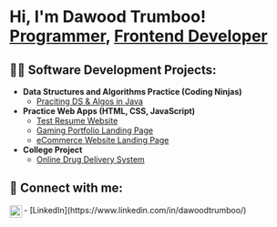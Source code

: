 <h1>Hi, I'm Dawood Trumboo! <br/><a href="https://github.com/dawoodtrumboo">Programmer</a>, <a href="https://www.linkedin.com/in/dawoodtrumboo/">Frontend Developer</a></h1>

<h2>👨‍💻 Software Development Projects:</h2>

- <b>Data Structures and Algorithms Practice (Coding Ninjas)</b>
  - [Praciting DS & Algos in Java](https://github.com/dawoodtrumboo/Java-Development-Codes)
- <b>Practice Web Apps  (HTML, CSS, JavaScript)</b>
  - [Test Resume Website](https://github.com/dawoodtrumboo/Resume-v1)
  - [Gaming Portfolio Landing Page](https://github.com/dawoodtrumboo/Gaming_Portfolio)
  - [eCommerce Website Landing Page](https://github.com/dawoodtrumboo/eCommerce-Websapp)
- <b>College Project</b>
  - [Online Drug Delivery System](https://github.com/dawoodtrumboo/Online-Medical-Store)
 
<h2> 🤳 Connect with me:</h2>
<img align="left" alt="DawoodTrumboo | LinkedIn" width="22px" src="https://cdn.jsdelivr.net/npm/simple-icons@v3/icons/linkedin.svg" />
- [LinkedIn](https://www.linkedin.com/in/dawoodtrumboo/)
<!--
**dawoodtrumboo/dawoodtrumboo** is a ✨ _special_ ✨ repository because its `README.md` (this file) appears on your GitHub profile.

Here are some ideas to get you started:

- 🔭 I’m currently working on ...
- 🌱 I’m currently learning ...
- 👯 I’m looking to collaborate on ...
- 🤔 I’m looking for help with ...
- 💬 Ask me about ...
- 📫 How to reach me: ...
- 😄 Pronouns: ...
- ⚡ Fun fact: ...
-->
